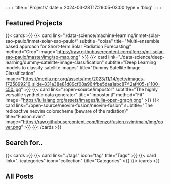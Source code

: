 +++
title = 'Projects'
date = 2024-03-28T17:29:05-03:00
type = 'blog'
+++

## Featured Projects

{{< cards >}}
    {{<
        card link="./data-science/machine-learning/inmet-solar-sao-paulo/inmet-solar-sao-paulo/" 
        subtitle="coisa"
        title="Multi-ensemble based approach for Short-term Solar Radiation Forecasting"
        method="Crop"
        image="https://raw.githubusercontent.com/lfenzo/ml-solar-sao-paulo/master/img/sp-map.png"
    >}}
    {{<
        card link="./data-science/deep-learning/dummy-satelitte-image-classification" 
        subtitle="Deep Learning models to classify satellite images"
        title="Dummy Satellite Image Classification"
        image="https://media.npr.org/assets/img/2023/11/14/gettyimages-1725899216_slide-831a38e81d89cf08a964fbe5daa1abc8742af405-s1100-c50.jpg"
    >}}
    {{<
        card link="./open-source/impostor" 
        subtitle="The highly versatile synthetic data generator"
        title="Impostor.jl"
        method="Fit"
        image="https://julialang.org/assets/images/julia-open-graph.png"
    >}}
    {{<
        card link="./open-source/neovim-fusion/neovim-fusion" 
        subtitle="The redioactive neovim colorscheme (beware of the radiation)"
        title="Fusion.nvim"
        image="https://raw.githubusercontent.com/lfenzo/fusion.nvim/main/img/cover.png"
    >}}
{{< /cards >}}

## Search for..

{{< cards >}}
  {{< card link="../tags" icon="tag" title="Tags" >}}
  {{< card link="../categories" icon="collection" title="Categories" >}}
{{< /cards >}}

## All Posts
